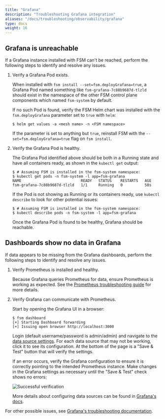 ```yaml
---
title: "Grafana"
description: "Troubleshooting Grafana integration"
aliases: "/docs/troubleshooting/observability/grafana"
type: docs
weight: 16
---
```


## Grafana is unreachable

If a Grafana instance installed with FSM can't be reached, perform the following steps to identify and resolve any issues.

1. Verify a Grafana Pod exists.

    When installed with `fsm install --set=fsm.deployGrafana=true`, a Grafana Pod named something like `fsm-grafana-7c88b9687d-tlzld` should exist in the namespace of the other FSM control plane components which named `fsm-system` by default.

    If no such Pod is found, verify the FSM Helm chart was installed with the `fsm.deployGrafana` parameter set to `true` with `helm`:

    ```console
    $ helm get values -a <mesh name> -n <FSM namespace>
    ```

    If the parameter is set to anything but `true`, reinstall FSM with the `--set=fsm.deployGrafana=true` flag on `fsm install`.

1. Verify the Grafana Pod is healthy.

    The Grafana Pod identified above should be both in a Running state and have all containers ready, as shown in the `kubectl get` output:

    ```console
    $ # Assuming FSM is installed in the fsm-system namespace:
    $ kubectl get pods -n fsm-system -l app=fsm-grafana
    NAME                           READY   STATUS    RESTARTS   AGE
    fsm-grafana-7c88b9687d-tlzld   1/1     Running   0          58s
    ```

    If the Pod is not showing as Running or its containers ready, use `kubectl describe` to look for other potential issues:

    ```console
    $ # Assuming FSM is installed in the fsm-system namespace:
    $ kubectl describe pods -n fsm-system -l app=fsm-grafana
    ```

    Once the Grafana Pod is found to be healthy, Grafana should be reachable.

## Dashboards show no data in Grafana

If data appears to be missing from the Grafana dashboards, perform the following steps to identify and resolve any issues.

1. Verify Prometheus is installed and healthy.

    Because Grafana queries Prometheus for data, ensure Prometheus is working as expected. See the [Prometheus troubleshooting guide](/docs/troubleshooting/observability/prometheus/) for more details.

1. Verify Grafana can communicate with Prometheus.

    Start by opening the Grafana UI in a browser:

    ```console
    $ fsm dashboard
    [+] Starting Dashboard forwarding
    [+] Issuing open browser http://localhost:3000
    ```

    Login (default username/password is admin/admin) and navigate to the [data source settings](http://localhost:3000/datasources). For each data source that may not be working, click it to see its configuration. At the bottom of the page is a  "Save & Test" button that will verify the settings.

    If an error occurs, verify the Grafana configuration to ensure it is correctly pointing to the intended Prometheus instance. Make changes in the Grafana settings as necessary until the "Save & Test" check shows no errors:

    ![Successful verification](https://user-images.githubusercontent.com/5503924/112394171-7e419e00-8cb9-11eb-99fc-3343c6b9fbbd.png)

    More details about configuring data sources can be found in [Grafana's docs](https://grafana.com/docs/grafana/latest/administration/provisioning/#data-sources).

For other possible issues, see [Grafana's troubleshooting documentation](https://grafana.com/docs/grafana/latest/troubleshooting/).
